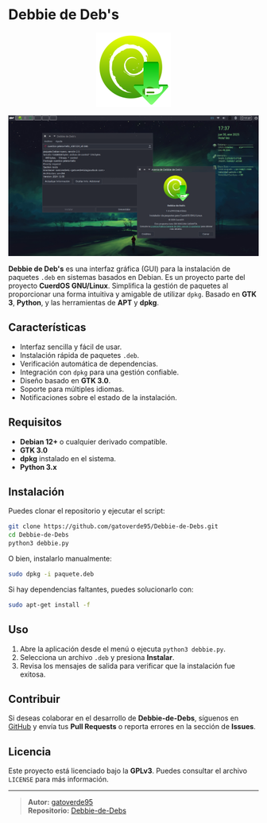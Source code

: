 # Debbie de Deb's

<p align="center">
  <img src="debbie.svg" alt="Debbie-de-Debs Logo" width="150"/>
</p>
<p align="center">
  <img src="assets/capture1.png" alt="Capture 1" width="900"/>
</p>

**Debbie de Deb's** es una interfaz gráfica (GUI) para la instalación de paquetes `.deb` en sistemas basados en Debian. Es un proyecto parte del proyecto **CuerdOS GNU/Linux**. Simplifica la gestión de paquetes al proporcionar una forma intuitiva y amigable de utilizar `dpkg`. Basado en **GTK 3**, **Python**, y las herramientas de **APT** y **dpkg**.

## Características

- Interfaz sencilla y fácil de usar.
- Instalación rápida de paquetes `.deb`.
- Verificación automática de dependencias.
- Integración con `dpkg` para una gestión confiable.
- Diseño basado en **GTK 3.0**.
- Soporte para múltiples idiomas.
- Notificaciones sobre el estado de la instalación.

## Requisitos

- **Debian 12+** o cualquier derivado compatible.
- **GTK 3.0**
- **dpkg** instalado en el sistema.
- **Python 3.x**

## Instalación

Puedes clonar el repositorio y ejecutar el script:

```bash
git clone https://github.com/gatoverde95/Debbie-de-Debs.git
cd Debbie-de-Debs
python3 debbie.py
```

O bien, instalarlo manualmente:

```bash
sudo dpkg -i paquete.deb
```

Si hay dependencias faltantes, puedes solucionarlo con:

```bash
sudo apt-get install -f
```

## Uso

1. Abre la aplicación desde el menú o ejecuta `python3 debbie.py`.
2. Selecciona un archivo `.deb` y presiona **Instalar**.
3. Revisa los mensajes de salida para verificar que la instalación fue exitosa.

## Contribuir

Si deseas colaborar en el desarrollo de **Debbie-de-Debs**, síguenos en [GitHub](https://github.com/gatoverde95/Debbie-de-Debs) y envía tus **Pull Requests** o reporta errores en la sección de **Issues**.

## Licencia

Este proyecto está licenciado bajo la **GPLv3**. Puedes consultar el archivo `LICENSE` para más información.

---

> **Autor:** [gatoverde95](https://github.com/gatoverde95)  
> **Repositorio:** [Debbie-de-Debs](https://github.com/gatoverde95/Debbie-de-Debs)
